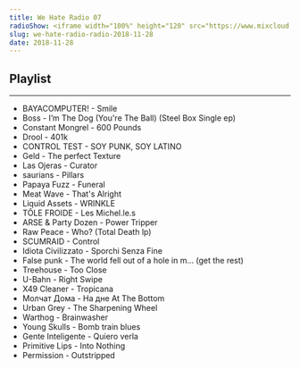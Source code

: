 ```yaml
---
title: We Hate Radio 07
radioShow: <iframe width="100%" height="120" src="https://www.mixcloud.com/widget/iframe/?hide_cover=1&feed=%2FRedLightRadio%2Fwe-hate-radio-07-red-light-radio-11-28-2018%2F" frameborder="0" ></iframe>
slug: we-hate-radio-radio-2018-11-28
date: 2018-11-28
---
```

## Playlist
*********
- BAYACOMPUTER! - Smile
- Boss - I’m The Dog (You're The Ball) (Steel Box Single ep)
- Constant Mongrel - 600 Pounds
- Drool - 401k
- CONTROL TEST -  SOY PUNK, SOY LATINO
- Geld - The perfect Texture
- Las Ojeras - Curator
- saurians - Pillars
- Papaya Fuzz - Funeral
- Meat Wave - That's Alright
- Liquid Assets - WRINKLE
- TÔLE FROIDE - Les Michel.le.s
- ARSE & Party Dozen  - Power Tripper
- Raw Peace - Who? (Total Death lp)
- SCUMRAID - Control
- Idiota Civilizzato -  Sporchi Senza Fine
- False punk -  The world fell out of a hole in m… (get the rest)
- Treehouse - Too Close
- U-Bahn - Right Swipe
- X49 Cleaner - Tropicana
- Молчат Дома - На дне   At The Bottom
- Urban Grey - The Sharpening Wheel  
- Warthog - Brainwasher
- Young Skulls - Bomb train blues
- Gente Inteligente - Quiero verla
- Primitive Lips - Into Nothing
- Permission - Outstripped

